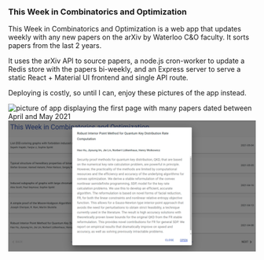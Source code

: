 ### This Week in Combinatorics and Optimization

This Week in Combinatorics and Optimization is a web app that updates weekly with any new papers on the arXiv by Waterloo C&O faculty. It sorts papers from the last 2 years.

It uses the arXiv API to source papers, a node.js cron-worker to update a Redis store with the papers bi-weekly, and an Express server to serve a static React + Material UI frontend and single API route.

Deploying is costly, so until I can, enjoy these pictures of the app instead.

![picture of app displaying the first page with many papers dated
between April and May 2021](assets/thiswkinco1.png) 
![picture of app displaying details about a single paper, including a link to the paper on arXiv](assets/thiswkinco2.png)
